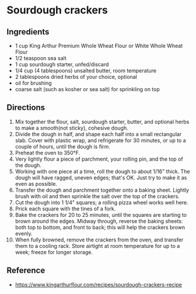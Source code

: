# Sourdough crackers

## Ingredients
- 1 cup King Arthur Premium Whole Wheat Flour or White Whole Wheat Flour
- 1/2 teaspoon sea salt
- 1 cup sourdough starter, unfed/discard
- 1/4 cup (4 tablespoons) unsalted butter, room temperature
- 2 tablespoons dried herbs of your choice, optional
- oil for brushing
- coarse salt (such as kosher or sea salt) for sprinkling on top

## Directions
1. Mix together the flour, salt, sourdough starter, butter, and optional herbs to make a smooth(not sticky), cohesive dough.
2. Divide the dough in half, and shape each half into a small rectangular slab. Cover with plastic wrap, and refrigerate for 30 minutes, or up to a couple of hours, until the dough is firm.
3. Preheat the oven to 350°F.
4. Very lightly flour a piece of parchment, your rolling pin, and the top of the dough.
5. Working with one piece at a time, roll the dough to about 1/16" thick. The dough will have ragged, uneven edges; that's OK. Just try to make it as even as possible.
6. Transfer the dough and parchment together onto a baking sheet. Lightly brush with oil and then sprinkle the salt over the top of the crackers.
7. Cut the dough into 1 1/4" squares; a rolling pizza wheel works well here.
8. Prick each square with the tines of a fork.
9.  Bake the crackers for 20 to 25 minutes, until the squares are starting to brown around the edges. Midway through, reverse the baking sheets: both top to bottom, and front to back; this will help the crackers brown evenly.
10. When fully browned, remove the crackers from the oven, and transfer them to a cooling rack. Store airtight at room temperature for up to a week; freeze for longer storage.

## Reference
* https://www.kingarthurflour.com/recipes/sourdough-crackers-recipe
